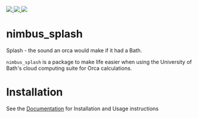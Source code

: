 
<a href="https://pypi.org/project/Nimbus-Splash/">
<img src="https://img.shields.io/badge/dynamic/json?label=PyPI%20&query=%24.info.version&url=https%3A%2F%2Fpypi.org%2Fpypi%2Fnimbus_splash%2Fjson" />
</a>

<a href="https://pypi.org/project/Nimbus-Splash/">
<img src="https://img.shields.io/badge/dynamic/json?label=Python%20&query=%24.info.requires_python&url=https%3A%2F%2Fpypi.org%2Fpypi%2Fnimbus_splash%2Fjson" />
</a>

<a href="https://www.kragskow.dev/nimbus_splash/">
<img src="https://img.shields.io/website?label=Documentation&down_color=red&down_message=Offline&up_color=green&up_message=Online&url=https%3A%2F%2Fwww.kragskow.dev%2Fnimbus_splash">
</a>

# nimbus_splash

Splash - the sound an orca would make if it had a Bath.

`nimbus_splash` is a package to make life easier when using the University of Bath's cloud computing suite for Orca calculations.


# Installation

See the [Documentation](https://www.kragskow.com/nimbus_splash) for Installation and Usage instructions
